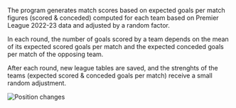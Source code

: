 The program generates match scores based on expected goals per match figures (scored & conceded) computed for each team based on Premier League 2022-23 data and adjusted by a random factor. 

In each round, the number of goals scored by a team depends on the mean of its expected scored goals per match and the expected conceded goals per match of the opposing team. 

After each round, new league tables are saved, and the strenghts of the teams (expected scored & conceded goals per match) receive a small random adjustment.

![Position changes](https://github.com/andrei-stoica26/LeagueSim/assets/44497020/24d0bdb8-48ac-4634-9751-436ab4395ce1)
